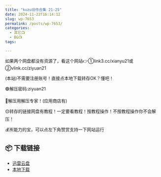 ```yaml
---
title: "kuzu旧作合集 21-25"
date: 2024-11-22T16:14:12
slug: wp-7653
permalink: /posts/wp-7653/
categories:
  - 其它📺
  - BG📺
tags:

---
```


如果两个网盘都没有资源了，看这个网站👉①link3.cc/xianyu21或②vlink.cc/ziyuan21

(本站)不需要注册账号！直接点本地下载转存OK？懂吧！

🟢解压密码:ziyuan21

🔵解压用解压专家！(应用商店有)

🟡转存的链接网盘有教程！一定要看教程！按教程操作！不按教程操作你不会解压！

💰🈶能力的宝，可以点左下角赞赏支持一下网站运行

## 📦 下载链接
- [迅雷云盘](https://blziyuan21.com/pay-download/7653?key=7c02314892&down_id=0)
- [本地下载](https://blziyuan21.com/pay-download/7653?key=7c02314892&down_id=1)

